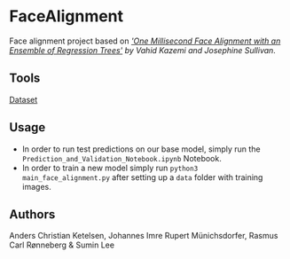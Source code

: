 # FaceAlignment
Face alignment project based on _['One Millisecond Face Alignment with an Ensemble of Regression Trees'](https://www.cv-foundation.org/openaccess/content_cvpr_2014/papers/Kazemi_One_Millisecond_Face_2014_CVPR_paper.pdf) by Vahid Kazemi and Josephine Sullivan_.

## Tools
[Dataset](http://www.ifp.illinois.edu/~vuongle2/helen)

## Usage
- In order to run test predictions on our base model, simply run the ```Prediction_and_Validation_Notebook.ipynb``` Notebook.
- In order to train a new model simply run ```python3 main_face_alignment.py``` after setting up a ```data``` folder with training images.


## Authors
Anders Christian Ketelsen, Johannes Imre Rupert Münichsdorfer, Rasmus Carl Rønneberg & Sumin Lee 

